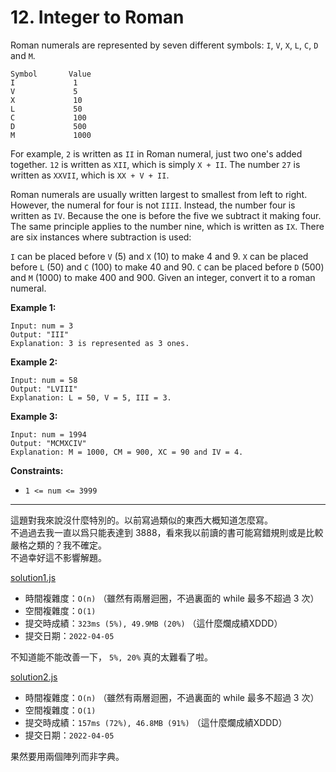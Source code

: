 # 12. Integer to Roman

Roman numerals are represented by seven different symbols: `I`, `V`, `X`, `L`, `C`, `D` and `M`.

```
Symbol       Value
I             1
V             5
X             10
L             50
C             100
D             500
M             1000
```

For example, `2` is written as `II` in Roman numeral, just two one's added together. `12` is written as `XII`, which is simply `X + II`. The number `27` is written as `XXVII`, which is `XX + V + II`.

Roman numerals are usually written largest to smallest from left to right. However, the numeral for four is not `IIII`. Instead, the number four is written as `IV`. Because the one is before the five we subtract it making four. The same principle applies to the number nine, which is written as `IX`. There are six instances where subtraction is used:

`I` can be placed before `V` (5) and `X` (10) to make 4 and 9. 
`X` can be placed before `L` (50) and `C` (100) to make 40 and 90. 
`C` can be placed before `D` (500) and `M` (1000) to make 400 and 900.
Given an integer, convert it to a roman numeral.

 

**Example 1:**
```
Input: num = 3
Output: "III"
Explanation: 3 is represented as 3 ones.
```

**Example 2:**
```
Input: num = 58
Output: "LVIII"
Explanation: L = 50, V = 5, III = 3.
```

**Example 3:**
```
Input: num = 1994
Output: "MCMXCIV"
Explanation: M = 1000, CM = 900, XC = 90 and IV = 4.
```

**Constraints:**
* `1 <= num <= 3999`

***
這題對我來說沒什麼特別的。以前寫過類似的東西大概知道怎麼寫。  
不過過去我一直以爲只能表達到 3888，看來我以前讀的書可能寫錯規則或是比較嚴格之類的？我不確定。  
不過幸好這不影響解題。

[solution1.js](solution1.js)
* 時間複雜度：`O(n)` （雖然有兩層迴圈，不過裏面的 while 最多不超過 3 次）
* 空間複雜度：`O(1)`
* 提交時成績：`323ms (5%), 49.9MB (20%)` （這什麼爛成績XDDD）
* 提交日期：`2022-04-05`


不知道能不能改善一下， `5%, 20%` 真的太難看了啦。  

[solution2.js](solution2.js)
* 時間複雜度：`O(n)` （雖然有兩層迴圈，不過裏面的 while 最多不超過 3 次）
* 空間複雜度：`O(1)`
* 提交時成績：`157ms (72%), 46.8MB (91%)` （這什麼爛成績XDDD）
* 提交日期：`2022-04-05`


果然要用兩個陣列而非字典。
